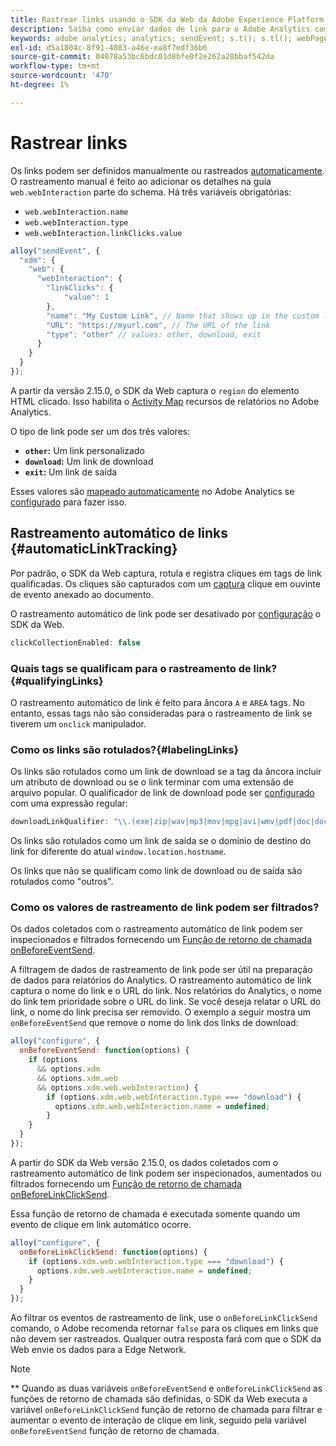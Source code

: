 ```yaml
---
title: Rastrear links usando o SDK da Web da Adobe Experience Platform
description: Saiba como enviar dados de link para o Adobe Analytics com o Experience Platform Web SDK
keywords: adobe analytics; analytics; sendEvent; s.t(); s.tl(); webPageDetails; pageViews; webInteraction; interação da web; exibições de página; rastreamento de link; links; rastrear links; clickCollection; coleta de cliques;
exl-id: d5a1804c-8f91-4083-a46e-ea8f7edf36b6
source-git-commit: 04078a53bc6bdc01d8bfe0f2e262a28bbaf542da
workflow-type: tm+mt
source-wordcount: '470'
ht-degree: 1%

---
```


# Rastrear links

Os links podem ser definidos manualmente ou rastreados [automaticamente](#automaticLinkTracking). O rastreamento manual é feito ao adicionar os detalhes na guia `web.webInteraction` parte do schema. Há três variáveis obrigatórias:

* `web.webInteraction.name`
* `web.webInteraction.type`
* `web.webInteraction.linkClicks.value`

```javascript
alloy("sendEvent", {
  "xdm": {
    "web": {
      "webInteraction": {
        "linkClicks": {
            "value": 1
        },
        "name": "My Custom Link", // Name that shows up in the custom links report
        "URL": "https://myurl.com", // The URL of the link
        "type": "other" // values: other, download, exit
      }
    }
  }
});
```

A partir da versão 2.15.0, o SDK da Web captura o `region` do elemento HTML clicado. Isso habilita o [Activity Map](https://experienceleague.adobe.com/docs/analytics/analyze/activity-map/activity-map.html?lang=pt-BR) recursos de relatórios no Adobe Analytics.

O tipo de link pode ser um dos três valores:

* **`other`:** Um link personalizado
* **`download`:** Um link de download
* **`exit`:** Um link de saída

Esses valores são [mapeado automaticamente](adobe-analytics/automatically-mapped-vars.md) no Adobe Analytics se [configurado](adobe-analytics/analytics-overview.md) para fazer isso.

## Rastreamento automático de links {#automaticLinkTracking}

Por padrão, o SDK da Web captura, rotula e registra cliques em tags de link qualificadas. Os cliques são capturados com um [captura](https://www.w3.org/TR/uievents/#capture-phase) clique em ouvinte de evento anexado ao documento.

O rastreamento automático de link pode ser desativado por [configuração](../fundamentals/configuring-the-sdk.md#clickCollectionEnabled) o SDK da Web.

```javascript
clickCollectionEnabled: false
```

### Quais tags se qualificam para o rastreamento de link?{#qualifyingLinks}

O rastreamento automático de link é feito para âncora `A` e `AREA` tags. No entanto, essas tags não são consideradas para o rastreamento de link se tiverem um `onclick` manipulador.

### Como os links são rotulados?{#labelingLinks}

Os links são rotulados como um link de download se a tag da âncora incluir um atributo de download ou se o link terminar com uma extensão de arquivo popular. O qualificador de link de download pode ser [configurado](../fundamentals/configuring-the-sdk.md) com uma expressão regular:

```javascript
downloadLinkQualifier: "\\.(exe|zip|wav|mp3|mov|mpg|avi|wmv|pdf|doc|docx|xls|xlsx|ppt|pptx)$"
```

Os links são rotulados como um link de saída se o domínio de destino do link for diferente do atual `window.location.hostname`.

Os links que não se qualificam como link de download ou de saída são rotulados como &quot;outros&quot;.

### Como os valores de rastreamento de link podem ser filtrados?

Os dados coletados com o rastreamento automático de link podem ser inspecionados e filtrados fornecendo um [Função de retorno de chamada onBeforeEventSend](../fundamentals/tracking-events.md#modifying-events-globally).

A filtragem de dados de rastreamento de link pode ser útil na preparação de dados para relatórios do Analytics. O rastreamento automático de link captura o nome do link e o URL do link. Nos relatórios do Analytics, o nome do link tem prioridade sobre o URL do link. Se você deseja relatar o URL do link, o nome do link precisa ser removido. O exemplo a seguir mostra um `onBeforeEventSend` que remove o nome do link dos links de download:

```javascript
alloy("configure", {
  onBeforeEventSend: function(options) {
    if (options
      && options.xdm
      && options.xdm.web
      && options.xdm.web.webInteraction) {
        if (options.xdm.web.webInteraction.type === "download") {
          options.xdm.web.webInteraction.name = undefined;
        }
    }
  }
});
```

A partir do SDK da Web versão 2.15.0, os dados coletados com o rastreamento automático de link podem ser inspecionados, aumentados ou filtrados fornecendo um [Função de retorno de chamada onBeforeLinkClickSend](../fundamentals/configuring-the-sdk.md#onBeforeLinkClickSend).

Essa função de retorno de chamada é executada somente quando um evento de clique em link automático ocorre.

```javascript
alloy("configure", {
  onBeforeLinkClickSend: function(options) {
    if (options.xdm.web.webInteraction.type === "download") {
      options.xdm.web.webInteraction.name = undefined;
    }
  }
});
```

Ao filtrar os eventos de rastreamento de link, use o `onBeforeLinkClickSend` comando, o Adobe recomenda retornar `false` para os cliques em links que não devem ser rastreados. Qualquer outra resposta fará com que o SDK da Web envie os dados para a Edge Network.


>[!NOTE]
>
>** Quando as duas variáveis `onBeforeEventSend` e `onBeforeLinkClickSend` as funções de retorno de chamada são definidas, o SDK da Web executa a variável `onBeforeLinkClickSend` função de retorno de chamada para filtrar e aumentar o evento de interação de clique em link, seguido pela variável `onBeforeEventSend` função de retorno de chamada.